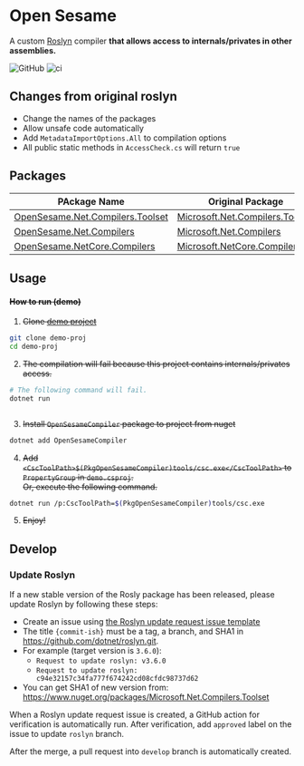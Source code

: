 Open Sesame
===

A custom [Roslyn](https://github.com/dotnet/roslyn) compiler **that allows access to internals/privates in other assemblies.**

![GitHub](https://img.shields.io/github/license/mob-sakai/OpenSesame)
![ci](https://github.com/mob-sakai/OpenSesame/workflows/Release/badge.svg)

## Changes from original roslyn

* Change the names of the packages
* Allow unsafe code automatically
* Add `MetadataImportOptions.All` to compilation options
* All public static methods in `AccessCheck.cs` will return `true`

## Packages

| PAckage Name                         | Original Package                    | Version | Downloads |
| ------------------------------------ | ----------------------------------- | ------- | --------- |
| [OpenSesame.Net.Compilers.Toolset][] | [Microsoft.Net.Compilers.Toolset][] | ![V1][] | ![D1][]   |
| [OpenSesame.Net.Compilers][]         | [Microsoft.Net.Compilers][]         | ![V2][] | ![D2][]   |
| [OpenSesame.NetCore.Compilers][]     | [Microsoft.NetCore.Compilers][]     | ![V3][] | ![D3][]   |

[OpenSesame.Net.Compilers.Toolset]: https://www.nuget.org/packages/OpenSesame.Net.Compilers.Toolset
[Microsoft.Net.Compilers.Toolset]: https://www.nuget.org/packages/Microsoft.Net.Compilers.Toolset
[V1]: https://img.shields.io/nuget/v/Microsoft.Net.Compilers.Toolset
[D1]: https://img.shields.io/nuget/dt/Microsoft.Net.Compilers.Toolset

[OpenSesame.Net.Compilers]: https://www.nuget.org/packages/OpenSesame.Net.Compilers
[Microsoft.Net.Compilers]: https://www.nuget.org/packages/Microsoft.Net.Compilers
[V2]: https://img.shields.io/nuget/v/Microsoft.Net.Compilers
[D2]: https://img.shields.io/nuget/dt/Microsoft.Net.Compilers

[OpenSesame.NetCore.Compilers]: https://www.nuget.org/packages/OpenSesame.NetCore.Compilers
[Microsoft.NetCore.Compilers]: https://www.nuget.org/packages/Microsoft.NetCore.Compilers
[V3]: https://img.shields.io/nuget/v/Microsoft.NetCore.Compilers
[D3]: https://img.shields.io/nuget/dt/Microsoft.NetCore.Compilers

## Usage



#### ~~How to run (demo)~~

1. ~~Clone [demo project]()~~
```sh
git clone demo-proj
cd demo-proj
```
2. ~~The compilation will fail because this project contains internals/privates access.~~
```sh
# The following command will fail.
dotnet run
```
```sh
```
3. ~~Install `OpenSesameCompiler` package to project from nuget~~
```sh
dotnet add OpenSesameCompiler
```
4. ~~Add `<CscToolPath>$(PkgOpenSesameCompiler)tools/csc.exe</CscToolPath>` to `PropertyGroup` in `demo.csproj`.~~  
~~Or, execute the following command.~~
```sh
dotnet run /p:CscToolPath=$(PkgOpenSesameCompiler)tools/csc.exe
```
5. ~~Enjoy!~~

## Develop

### Update Roslyn

If a new stable version of the Rosly package has been released, please update Roslyn by following these steps:

- Create an issue using [the Roslyn update request issue template][issue_template]
- The title `{commit-ish}` must be a tag, a branch, and SHA1 in https://github.com/dotnet/roslyn.git.
- For example (target version is `3.6.0`):
  - `Request to update roslyn: v3.6.0`
  - `Request to update roslyn: c94e32157c34fa777f674242cd08cfdc98737d62`
- You can get SHA1 of new version from: https://www.nuget.org/packages/Microsoft.Net.Compilers.Toolset

When a Roslyn update request issue is created, a GitHub action for verification is automatically run.
After verification, add `approved` label on the issue to update `roslyn` branch.

After the merge, a pull request into `develop` branch is automatically created.

[issue_template]: https://github.com/mob-sakai/OpenSesame/issues/new?assignees=mob-sakai&template=update_roslyn.md&title=Request+to+update+roslyn%3A+%7Bcommit-ish%7D
